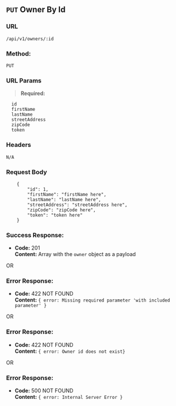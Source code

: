 ## `PUT` Owner By Id

### **URL**

`/api/v1/owners/:id`

### **Method:**

`PUT`

### **URL Params**

> **Required:**

```
  id
  firstName
  lastName
  streetAddress
  zipCode
  token
```


### **Headers**

`N/A`

### **Request Body**

```
    {
        "id": 1,
        "firstName": "firstName here",
        "lastName": "lastName here",
        "streetAddress": "streetAddress here",
        "zipCode": "zipCode here",
        "token": "token here"
    }
```

### **Success Response:**
  * **Code:** 201 <br />
    **Content:** Array with the `owner` object as a payload<br />

  OR

### **Error Response:**
  * **Code:** 422 NOT FOUND <br />
    **Content:** `{ error: Missing required parameter 'with included parameter' }`

  OR

### **Error Response:**
  * **Code:** 422 NOT FOUND <br />
    **Content:** `{ error: Owner id does not exist}`

  OR

### **Error Response:**
  * **Code:** 500 NOT FOUND <br />
    **Content:** `{ error: Internal Server Error }`

